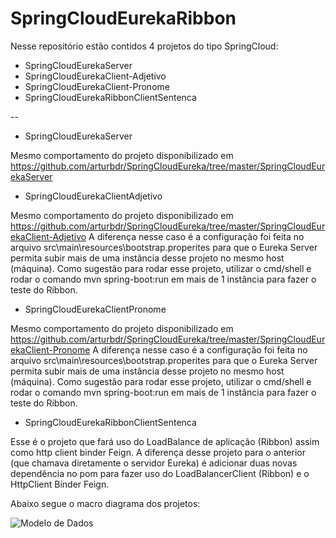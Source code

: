 # SpringCloudEurekaRibbon
Nesse repositório estão contidos 4 projetos do tipo SpringCloud:

- SpringCloudEurekaServer
- SpringCloudEurekaClient-Adjetivo
- SpringCloudEurekaClient-Pronome
- SpringCloudEurekaRibbonClientSentenca
 
--

- SpringCloudEurekaServer

Mesmo comportamento do projeto disponibilizado em https://github.com/arturbdr/SpringCloudEureka/tree/master/SpringCloudEurekaServer

- SpringCloudEurekaClientAdjetivo

Mesmo comportamento do projeto disponibilizado em https://github.com/arturbdr/SpringCloudEureka/tree/master/SpringCloudEurekaClient-Adjetivo A diferença nesse caso é a configuração foi feita no arquivo src\main\resources\bootstrap.properites
para que o Eureka Server permita subir mais de uma instância desse projeto no mesmo host (máquina). Como sugestão para rodar esse projeto, utilizar o cmd/shell e rodar o comando mvn spring-boot:run em mais de 1 instância para fazer
o teste do Ribbon.

- SpringCloudEurekaClientPronome

Mesmo comportamento do projeto disponibilizado em https://github.com/arturbdr/SpringCloudEureka/tree/master/SpringCloudEurekaClient-Pronome A diferença nesse caso é a configuração foi feita no arquivo src\main\resources\bootstrap.properites
para que o Eureka Server permita subir mais de uma instância desse projeto no mesmo host (máquina). Como sugestão para rodar esse projeto, utilizar o cmd/shell e rodar o comando mvn spring-boot:run em mais de 1 instância para fazer
o teste do Ribbon.

- SpringCloudEurekaRibbonClientSentenca
 
Esse é o projeto que fará uso do LoadBalance de aplicação (Ribbon) assim como http client binder Feign. A diferença desse projeto para o anterior (que chamava diretamente o servidor Eureka) é adicionar duas novas dependência no pom para fazer uso do
LoadBalancerClient (Ribbon) e o HttpClient Binder Feign. 

Abaixo segue o macro diagrama dos projetos:

![Modelo de Dados](https://github.com/arturbdr/SpringCloudEurekaRibbon/blob/master/documentacao/img/descricaoProjetos.png "")
